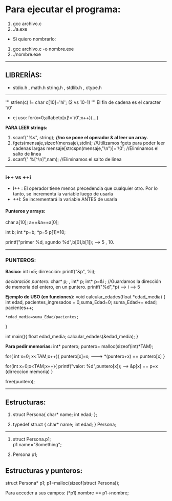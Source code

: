 # Para ejecutar el programa:
1. gcc archivo.c
2. ./a.exe

* Si quiero nombrarlo: 
1. gcc archivo.c -o nombre.exe 
2. ./nombre.exe

----
## LIBRERÍAS:
* stdio.h , math.h string.h , stdlib.h , ctype.h

---

''' strlen(c) != char c[10]='hi'; (2 vs 10-1) '''
El fin de cadena es el caracter ‘\0’
- ej uso: for(x=0;alfabeto[x]!='\0';x++){...}

**PARA LEER strings:**
1. scanf("%s", string);  **//no se pone el operador  & al leer un  array.**
2.  fgets(mensaje,sizeof(mensaje),stdin); //Utilizamos fgets para poder leer cadenas largas
    mensaje[strcspn(mensaje,"\n")]='\0'; //Eliminamos el salto de línea
3.  scanf(" %[^\n]",nam); //Eliminamos el salto de línea
---
### i++ vs ++i
- I++ : El operador tiene menos precedencia que cualquier 
otro. Por lo tanto, se incrementa la variable luego de usarla
- ++I: Se incrementará la variable ANTES de usarla


#### Punteros y arrays:
char a[10];
a==&a==a[0];

int b;
int *p=b;
*p=5
p[1]=10;

printf("primer %d, sgundo %d",b[0],b[1]);  --> 5 , 10.

---
### PUNTEROS:

**Básico:**
int i=5;
dirrección: printf("&p", %i);

*declaración puntero:* char* p; , int* p;
int* p=&i ; //Guardamos la dirección de memoria del entero, en un puntero.
printf("%d",*p) --> i --> 5


**Ejemplo de USO (en funciones):**
void calcular_edades(float *edad_media) {
    int edad, pacientes_ingresados = 0,suma_Edad=0;
    suma_Edad+= edad;
    pacientes++;

    *edad_media=suma_Edad/pacientes;
}

int main(){
    float edad_media;
    calcular_edades(&edad_media);
}

**Para pedir memorias:**
int* puntero;
puntero= malloc(sizeof(int)*TAM);

for( int x=0; x<TAM;x++){
    puntero[x]=x;    ---> *(puntero+x) == puntero[x]
}

for(int x=0;x<TAM;x++){
    printf("valor: %d",puntero[x]);  --> &p[x] == p+x (dirreccion memoria)
}

free(puntero);

---
## Estructuras:

1. struct Persona{
    char* name;
    int edad;
}; 

2. typedef struct {
    char* name;
    int edad;
} Persona; 

*****
1. struct Persona.p1;   
p1.name="Something";

2. Persona p1;

## Estructuras  y punteros:

struct Persona* p1;
p1=malloc(sizeof(struct Persona));

Para acceder a sus campos: (*p1).nombre == p1->nombre;

